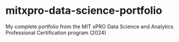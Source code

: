 # mitxpro-data-science-portfolio
My complete portfolio from the MIT xPRO Data Science and Analytics Professional Certification program (2024)
